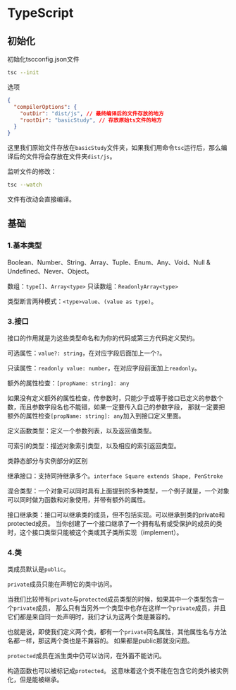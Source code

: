 
# TypeScript

## 初始化

初始化tscconfig.json文件

```bash
tsc --init
```

选项

```json
{
  "compilerOptions": {
    "outDir": "dist/js", // 最终编译后的文件存放的地方
    "rootDir": "basicStudy", // 存放原始ts文件的地方
  }
}
```

这里我们原始文件存放在`basicStudy`文件夹，如果我们用命令`tsc`运行后，那么编译后的文件将会存放在文件夹`dist/js`。

监听文件的修改：

```bash
tsc --watch
```

文件有改动会直接编译。

## 基础

### 1.基本类型

Boolean、Number、String、Array、Tuple、Enum、Any、Void、Null & Undefined、Never、Object。

数组：`type[]`、`Array<type>`
只读数组：`ReadonlyArray<type>`

类型断言两种模式：`<type>value`、`(value as type)`。

### 3.接口

接口的作用就是为这些类型命名和为你的代码或第三方代码定义契约。

可选属性：`value?: string`，在对应字段后面加上一个`?`。

只读属性：`readonly value: number`，在对应字段前面加上`readonly`。

额外的属性检查：`[propName: string]: any`

如果没有定义额外的属性检查，传参数时，只能少于或等于接口已定义的参数个数，而且参数字段名也不能错，如果一定要传入自己的参数字段，
那就一定要把额外的属性检查`[propName: string]: any`加入到接口定义里面。

定义函数类型：定义一个参数列表，以及返回值类型。

可索引的类型：描述对象索引类型，以及相应的索引返回类型。

类静态部分与实例部分的区别

继承接口：支持同持继承多个。`interface Square extends Shape, PenStroke`

混合类型：一个对象可以同时具有上面提到的多种类型，一个例子就是，一个对象可以同时做为函数和对象使用，并带有额外的属性。

接口继承类：接口可以继承类的成员，但不包括实现。可以继承到类的private和protected成员。
当你创建了一个接口继承了一个拥有私有或受保护的成员的类时，这个接口类型只能被这个类或其子类所实现（implement）。

### 4.类

类成员默认是`public`。

`private`成员只能在声明它的类中访问。

当我们比较带有`private`与`protected`成员类型的时候，如果其中一个类型包含一个`private`成员，
那么只有当另外一个类型中也存在这样一个`private`成员，并且它们都是来自同一处声明时，我们才认为这两个类是兼容的。

也就是说，即使我们定义两个类，都有一个`private`同名属性，其他属性名与方法名都一样，那这两个类也是不兼容的。
如果都是public那就没问题。

`protected`成员在派生类中仍可以访问，在外面不能访问。

构造函数也可以被标记成`protected`。 这意味着这个类不能在包含它的类外被实例化，但是能被继承。
